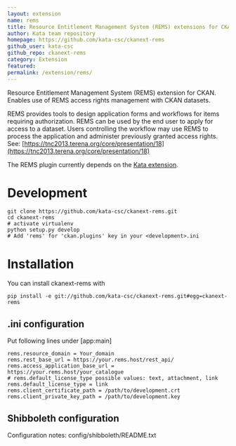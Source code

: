 ```yaml
---
layout: extension
name: rems
title: Resource Entitlement Management System (REMS) extensions for CKAN
author: Kata team repository
homepage: https://github.com/kata-csc/ckanext-rems
github_user: kata-csc
github_repo: ckanext-rems
category: Extension
featured: 
permalink: /extension/rems/
---
```



Resource Entitlement Management System (REMS) extension for CKAN. Enables use of REMS access rights management with CKAN datasets.

REMS provides tools to design application forms and workflows for items
requiring authorization. REMS can be used by the end user to apply for access to
a dataset. Users controlling the workflow may use REMS to process the
application and administer previously granted access rights.
See: [https://tnc2013.terena.org/core/presentation/18](https://tnc2013.terena.org/core/presentation/18)

The REMS plugin currently depends on the [Kata extension](https://github.com/kata-csc/ckanext-kata/).

Development
===========

    git clone https://github.com/kata-csc/ckanext-rems.git
    cd ckanext-rems
    # activate virtualenv
    python setup.py develop
    # Add 'rems' for 'ckan.plugins' key in your <development>.ini


Installation
============

You can install ckanext-rems with

    pip install -e git://github.com/kata-csc/ckanext-rems.git#egg=ckanext-rems


.ini configuration
------------------

Put following lines under [app:main]

    rems.resource_domain = Your_domain
    rems.rest_base_url = https://your.rems.host/rest_api/
    rems.access_application_base_url = https://your.rems.host/your_catalogue
    # rems.default_license_type possible values: text, attachment, link
    rems.default_license_type = link
    rems.client_certificate_path = /path/to/development.crt
    rems.client_private_key_path = /path/to/development.key


Shibboleth configuration
------------------------

Configuration notes: config/shibboleth/README.txt

